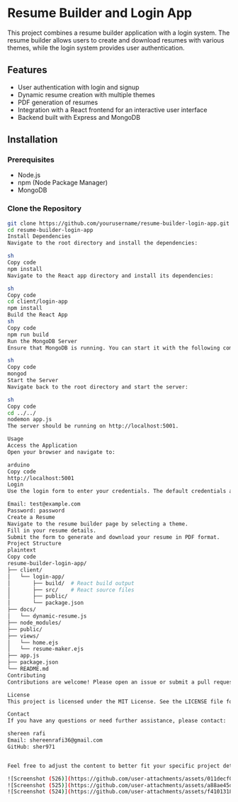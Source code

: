 # Resume Builder and Login App

This project combines a resume builder application with a login system. The resume builder allows users to create and download resumes with various themes, while the login system provides user authentication.

## Features

- User authentication with login and signup
- Dynamic resume creation with multiple themes
- PDF generation of resumes
- Integration with a React frontend for an interactive user interface
- Backend built with Express and MongoDB

## Installation

### Prerequisites

- Node.js
- npm (Node Package Manager)
- MongoDB

### Clone the Repository

```sh
git clone https://github.com/yourusername/resume-builder-login-app.git
cd resume-builder-login-app
Install Dependencies
Navigate to the root directory and install the dependencies:

sh
Copy code
npm install
Navigate to the React app directory and install its dependencies:

sh
Copy code
cd client/login-app
npm install
Build the React App
sh
Copy code
npm run build
Run the MongoDB Server
Ensure that MongoDB is running. You can start it with the following command if you have MongoDB installed locally:

sh
Copy code
mongod
Start the Server
Navigate back to the root directory and start the server:

sh
Copy code
cd ../../
nodemon app.js
The server should be running on http://localhost:5001.

Usage
Access the Application
Open your browser and navigate to:

arduino
Copy code
http://localhost:5001
Login
Use the login form to enter your credentials. The default credentials are:

Email: test@example.com
Password: password
Create a Resume
Navigate to the resume builder page by selecting a theme.
Fill in your resume details.
Submit the form to generate and download your resume in PDF format.
Project Structure
plaintext
Copy code
resume-builder-login-app/
├── client/
│   └── login-app/
│       ├── build/  # React build output
│       ├── src/    # React source files
│       ├── public/
│       └── package.json
├── docs/
│   └── dynamic-resume.js
├── node_modules/
├── public/
├── views/
│   └── home.ejs
│   └── resume-maker.ejs
├── app.js
├── package.json
└── README.md
Contributing
Contributions are welcome! Please open an issue or submit a pull request with your changes.

License
This project is licensed under the MIT License. See the LICENSE file for details.

Contact
If you have any questions or need further assistance, please contact:

shereen rafi
Email: shereenrafi36@gmail.com
GitHub: sher971


Feel free to adjust the content to better fit your specific project details and preferences.

![Screenshot (526)](https://github.com/user-attachments/assets/011decf0-e6bf-4be1-8434-b929f7b72885)
![Screenshot (525)](https://github.com/user-attachments/assets/a88ae45d-b0c9-405b-98ea-3edd65cbb3ec)
![Screenshot (524)](https://github.com/user-attachments/assets/f4101318-880a-4243-86a2-777513a0b594)
